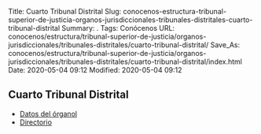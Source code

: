 Title: Cuarto Tribunal Distrital
Slug: conocenos-estructura-tribunal-superior-de-justicia-organos-jurisdiccionales-tribunales-distritales-cuarto-tribunal-distrital
Summary: .
Tags: Conócenos
URL: conocenos/estructura/tribunal-superior-de-justicia/organos-jurisdiccionales/tribunales-distritales/cuarto-tribunal-distrital/
Save_As: conocenos/estructura/tribunal-superior-de-justicia/organos-jurisdiccionales/tribunales-distritales/cuarto-tribunal-distrital/index.html
Date: 2020-05-04 09:12
Modified: 2020-05-04 09:12


## Cuarto Tribunal Distrital


* [Datos del órganol](datos-del-órgano/)
* [Directorio](directorio/)



